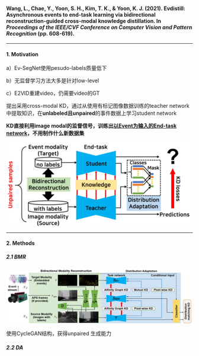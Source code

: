 #### Wang, L., Chae, Y., Yoon, S. H., Kim, T. K., & Yoon, K. J. (2021). Evdistill: Asynchronous events to end-task learning via bidirectional reconstruction-guided cross-modal knowledge distillation. In *Proceedings of the IEEE/CVF Conference on Computer Vision and Pattern Recognition* (pp. 608-619).



---

#### 1. Motivation

a）Ev-SegNet使用pesudo-labels质量低下

b）无监督学习方法大多是针对low-level

c）E2VID重建video，仍需要video的GT

提出采用cross-modal KD，通过从使用有标记图像数据训练的teacher network中提取知识，在**unlabeled且unpaired**的事件数据上学习student network

**KD直接利用image modal的监督信号，训练出<u>以Event为输入的End-task network</u>，不用制作什么新数据集**

<img src="2021 EvDistill.assets/image-20230917214822849.png" alt="image-20230917214822849" style="zoom:67%;" />



---

#### 2. Methods

##### 2.1 BMR

<img src="2021 EvDistill.assets/image-20230918144715214.png" alt="image-20230918144715214" style="zoom:67%;" />

使用CycleGAN结构，获得unpaired 生成能力



##### 2.2 DA